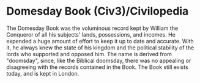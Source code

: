 # Domesday Book (Civ3)/Civilopedia

The Domesday Book was the voluminous record kept by William the Conqueror of all his subjects' lands, possessions, 
and incomes. He expended a huge amount of effort to keep it up to date and accurate. With it, he always knew the 
state of his kingdom and the political stability of the lords who supported and opposed him. The name is derived from 
"doomsday", since, like the Biblical doomsday, there was no appealing or disagreeing with the records contained in the Book. 
The Book still exists today, and is kept in London.